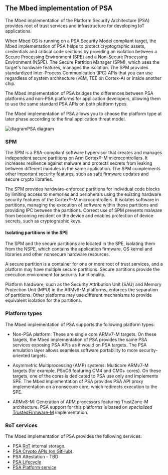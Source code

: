 <h2 id="psa-api">The Mbed implementation of PSA</h2>

The Mbed implementation of the Platform Security Architecture (PSA) provides root of trust services and infrastructure for developing IoT applications.

When Mbed OS is running on a PSA Security Model compliant target, the Mbed implementation of PSA helps to protect cryptographic assets, credentials and critical code sections by providing an isolation between a Secure Processing Environment (SPE) and a Non-Secure Processing Environment (NSPE). The Secure Partition Manager (SPM), which uses the target's hardware features, manages the isolation. The SPM provides standardized Inter-Process Communication (IPC) APIs that you can use regardless of system architecture (v8M, TEE on Cortex-A) or inside another chip.

The Mbed implementation of PSA bridges the differences between PSA platforms and non-PSA platforms for application developers, allowing them to use the same standard PSA APIs on both platform types.

The Mbed implementation of PSA allows you to choose the platform type at later phase according to the final application threat model.

<span class="images">![diagram](https://s3-us-west-2.amazonaws.com/mbed-os-docs-images/PSA-standardized-Interfaces-diagram.png)<span>PSA diagram</span></span>

### SPM

The SPM is a PSA-compliant software hypervisor that creates and manages independent secure partitions on Arm Cortex&reg;-M microcontrollers. It increases resilience against malware and protects secrets from leaking between different modules in the same application. The SPM complements other important security features, such as safe firmware updates and secure crypto libraries.

The SPM provides hardware-enforced partitions for individual code blocks by limiting access to memories and peripherals using the existing hardware security features of the Cortex&reg;-M microcontrollers. It isolates software in partitions, managing the execution of software within those partitions and providing IPC between the partitions. Correct use of SPM prevents malware from becoming resident on the device and enables protection of device secrets, such as cryptographic keys.

#### Isolating partitions in the SPE

The SPM and the secure partitions are located in the SPE, isolating them from the NSPE, which contains the application firmware, OS kernel and libraries and other nonsecure hardware resources.

A secure partition is a container for one or more root of trust services, and a platform may have multiple secure partitions. Secure partitions provide the execution environment for security functionality.

Platform hardware, such as the Security Attribution Unit (SAU) and Memory Protection Unit (MPU) in the ARMv8-M platforms, enforces the separation of partitions. Other platforms may use different mechanisms to provide equivalent isolation for the partitions.

### Platform types

The Mbed implementation of PSA supports the following platform types:

- Non-PSA platform: These are single core ARMv7-M targets. On these targets, the Mbed implementation of PSA provides the same PSA services exposing PSA APIs as it would on PSA targets. The PSA emulation layer allows seamless software portability to more security-oriented targets.

- Asymmetric Multiprocessing (AMP) systems: Multicore ARMv7-M targets (for example, PSoC6 featuring CM4 and CM0+ cores). On these targets, one of the cores is dedicated to PSA use only and implements SPE. The Mbed implementation of PSA provides PSA API proxy implementation on a nonsecure core, which redirects execution to the SPE.

- ARMv8-M: Generation of ARM processors featuring TrustZone-M architecture. PSA support for this platforms is based on *specialized* [TrustedFirmware-M](https://www.trustedfirmware.org) implementation.

### RoT services

The Mbed implementation of PSA provides the following services:

- PSA [RoT](../introduction/glossary.html) internal storage.
- [PSA Crypto APIs (on GitHub)](https://github.com/ARMmbed/mbed-crypto/tree/development/docs).
- PSA Attestation - TBD
- [PSA Lifecycle](./lifecycle/psa_lifecycle.md)
- [PSA Platform service](./platform_service.md)

